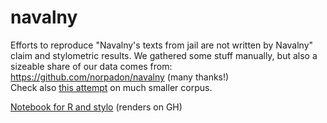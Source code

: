 # navalny

Efforts to reproduce "Navalny's texts from jail are not written by Navalny" claim and stylometric results.
We gathered some stuff manually, but also a sizeable share of our data comes from: https://github.com/norpadon/navalny (many thanks!)  
Check also [this attempt](https://github.com/religofsil/NavalnyResearchCheck/tree/main) on much smaller corpus.

[Notebook for R and stylo](stylometry_navalny.md) (renders on GH)
